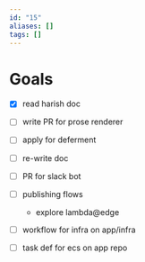```yaml
---
id: "15"
aliases: []
tags: []
---
```

# Goals

- [x] read harish doc
- [ ] write PR for prose renderer
- [ ] apply for deferment
- [ ] re-write doc
- [ ] PR for slack bot
- [ ] publishing flows
  - explore lambda@edge
- [ ] workflow for infra on app/infra
- [ ] task def for ecs on app repo


